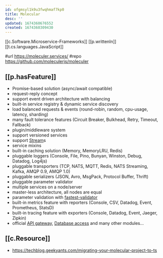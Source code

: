 ```yaml
---
id: ofgmsyl1k9u3fwqhmaf7kp0
title: Molecular
desc: ''
updated: 1674360676552
created: 1674360309430
---
```


[[c.Software.Microservice-Frameworks]]
[[p.writtenIn]] [[t.cs.languages.JavaScript]]

#url https://moleculer.services/
#repo https://github.com/moleculerjs/moleculer

## [[p.hasFeature]]

-   Promise-based solution (async/await compatible)
-   request-reply concept
-   support event driven architecture with balancing
-   built-in service registry & dynamic service discovery
-   load balanced requests & events (round-robin, random, cpu-usage, latency, sharding)
-   many fault tolerance features (Circuit Breaker, Bulkhead, Retry, Timeout, Fallback)
-   plugin/middleware system
-   support versioned services
-   support [Stream](https://nodejs.org/dist/latest-v10.x/docs/api/stream.html)s
-   service mixins
-   built-in caching solution (Memory, MemoryLRU, Redis)
-   pluggable loggers (Console, File, Pino, Bunyan, Winston, Debug, Datadog, Log4js)
-   pluggable transporters (TCP, NATS, MQTT, Redis, NATS Streaming, Kafka, AMQP 0.9, AMQP 1.0)
-   pluggable serializers (JSON, Avro, MsgPack, Protocol Buffer, Thrift)
-   pluggable parameter validator
-   multiple services on a node/server
-   master-less architecture, all nodes are equal
-   parameter validation with [fastest-validator](https://github.com/icebob/fastest-validator)
-   built-in metrics feature with reporters (Console, CSV, Datadog, Event, Prometheus, StatsD)
-   built-in tracing feature with exporters (Console, Datadog, Event, Jaeger, Zipkin)
-   official [API gateway](https://github.com/moleculerjs/moleculer-web), [Database access](https://github.com/moleculerjs/moleculer-db) and many other modules…


## [[c.Resource]]

- https://techblog.geekyants.com/migrating-your-molecular-project-to-ts